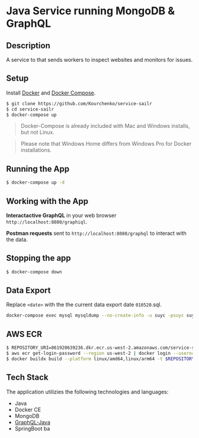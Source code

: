 # Java Service running MongoDB & GraphQL

## Description
A service to that sends workers to inspect websites and monitors for issues.

## Setup
Install [Docker](https://docs.docker.com/install/#supported-platforms) and [Docker Compose](https://docs.docker.com/compose/install/).

```bash
$ git clone https://github.com/Kourchenko/service-sailr
$ cd service-sailr
$ docker-compose up
```

> Docker-Compose is already included with Mac and Windows installs, but not Linux.

> Please note that Windows Home differs from Windows Pro for Docker installations.

## Running the App

```bash
$ docker-compose up -d
```

## Working with the App
<b>Interactactive GraphQL</b> in your web browser `http://localhost:8080/graphiql`.

<b>Postman requests</b> sent to `http://localhost:8080/graphql` to interact with the data.


## Stopping the app

```bash
$ docker-compose down
```

## Data Export
Replace `<date>` with the the current data export date `010520`.sql.
```bash
docker-compose exec mysql mysqldump --no-create-info -u suyc -psuyc suyc --ignore-table=suyc.schema_migerations > <date>.sql
```

## AWS ECR
```bash
$ REPOSITORY_URI=861920639236.dkr.ecr.us-west-2.amazonaws.com/service-sailr
$ aws ecr get-login-password --region us-west-2 | docker login --username AWS --password-stdin $REPOSITORY_URI
$ docker buildx build --platform linux/amd64,linux/arm64 -t $REPOSITORY_URI:latest --push .
```

## Tech Stack
The application utilizies the following technologies and languages:
- Java
- Docker CE
- MongoDB
- [GraphQL-Java](https://www.graphql-java.com/)
- SpringBoot
 ba

